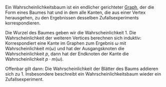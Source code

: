 
Ein Wahrscheinlichkeitsbaum ist ein endlicher gerichteter [Graph](Mathe/Graph.md), der die Form eines Baumes hat und in dem alle Kanten, die aus einer Vertex herausgehen, zu den Ergebnissen desselben Zufallsexperiments korrespondieren.

Die Wurzel des Baumes geben wir die Wahrscheinlichkeit $1$. Die Wahrscheinlichkeit der weiteren Vertices berechnen sich induktiv: Korrespondiert eine Kante im Graphen zum Ergebnis $\omega$ mit Wahrscheinlichkeit $m(\omega)$ und hat der Ausgangsknoten die Wahrscheinlichkeit $p$, dann hat der Endknoten der Kante die Wahrscheinlichkeit $p \cdot m(\omega)$.

Offenbar gilt dann: Die Wahrscheinlichkeit der Blätter des Baums addieren sich zu $1$. Insbesondere beschreibt ein Wahrscheinlichkeitsbaum wieder ein Zufallsexperiment.

